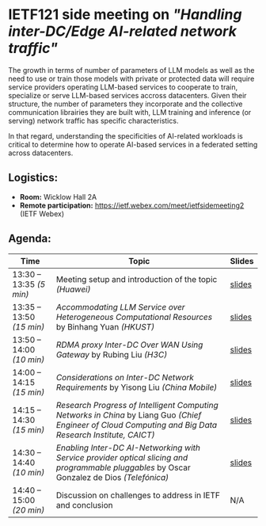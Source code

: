 # IETF121 side meeting on _"Handling inter-DC/Edge AI-related network traffic"_

The growth in terms of number of parameters of LLM models as well as the need to use or train those models with private or protected data will require service providers operating LLM-based services to cooperate to train, specialize or serve LLM-based services accross datacenters. 
Given their structure, the number of parameters they incorporate and the collective communication librairies they are built with, LLM training and inference (or serving) network traffic has specific characteristics.

In that regard, understanding the specificities of AI-related workloads is critical to determine how to operate AI-based services in a federated setting across datacenters.

## Logistics: 
* __Room:__ Wicklow Hall 2A
* __Remote participation:__  https://ietf.webex.com/meet/ietfsidemeeting2 (IETF Webex)

## Agenda:

| Time | Topic | Slides |
| --- | --- | --- |
| 13:30 – 13:35 _(5 min)_ | Meeting setup and introduction of the topic _(Huawei)_ | [slides](material/1%20-%20Meeting%20setup%20and%20introduction%20of%20the%20topic.pdf) |
| 13:35 – 13:50 _(15 min)_ | _Accommodating LLM Service over Heterogeneous Computational Resources_ by Binhang Yuan _(HKUST)_ | [slides](material/2%20-%20Accommodating%20LLM%20Service%20over%20Heterogeneous%20Computational%20Resources%20-%20Binhang%20Yuan.pdf) |
| 13:50 – 14:00 _(10 min)_ | _RDMA proxy Inter-DC Over WAN Using Gateway_ by Rubing Liu _(H3C)_ | [slides](material/3%20-%20RDMA%20proxy%20Inter-DC%20Over%20WAN%20Using%20Gateway%20-%20Rubing%20Liu.pdf) |
| 14:00 – 14:15 _(15 min)_ | _Considerations on Inter-DC Network Requirements_ by Yisong Liu _(China Mobile)_ | [slides](material/4%20-%20Considerations%20on%20Inter-DC%20Network%20Requirements%20-%20Yisong%20Liu.pdf) |
| 14:15 – 14:30 _(15 min)_ | _Research Progress of Intelligent Computing Networks in China_ by Liang Guo _(Chief Engineer of Cloud Computing and Big Data Research Institute, CAICT)_ | [slides](material/5%20-%20Research%20Progress%20of%20Intelligent%20Computing%20Networks%20in%20China%20-%20Liang%20Guo.pdf) |
| 14:30 – 14:40 _(10 min)_ | _Enabling Inter-DC AI-Networking with Service provider optical slicing and programmable pluggables_ by Oscar Gonzalez de Dios _(Telefónica)_ | [slides](material/6%20-%20Enabling%20Inter-DC%20AI-Networking%20with%20Service%20provider%20optical%20slicing%20and%20programmable%20pluggables%20-%20Oscar%20Gonzalez%20de%20Dios.pdf) |
| 14:40 – 15:00 _(20 min)_ | Discussion on challenges to address in IETF and conclusion | N/A |


